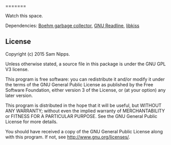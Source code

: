 
=======

Watch this space.

Dependencies: [Boehm garbage collector](https://github.com/ivmai/bdwgc/), [GNU Readline](http://cnswww.cns.cwru.edu/php/chet/readline/rltop.html), [libkiss](https://github.com/Fedjmike/libkiss)

License
-------

Copyright (c) 2015 Sam Nipps.

Unless otherwise stated, a source file in this package is under the GNU GPL V3 license.

This program is free software: you can redistribute it and/or modify it under the terms of the GNU General Public License as published by the Free Software Foundation, either version 3 of the License, or (at your option) any later version.

This program is distributed in the hope that it will be useful, but WITHOUT ANY WARRANTY; without even the implied warranty of MERCHANTABILITY or FITNESS FOR A PARTICULAR PURPOSE. See the GNU General Public License for more details.

You should have received a copy of the GNU General Public License along with this program. If not, see http://www.gnu.org/licenses/.
